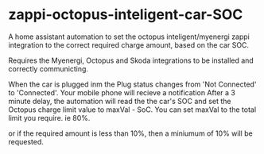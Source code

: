 # zappi-octopus-inteligent-car-SOC
A home assistant automation to set the octopus inteligent/myenergi zappi integration to the correct required charge amount, based on the car SOC.

Requires the Myenergi, Octopus and Skoda integrations to be installed and correctly communicting.


When the car is plugged inm the Plug status changes from 'Not Connected' to 'Connected'.
Your mobile phone will recieve a notification
After a 3 minute delay, the automation will read the the car's SOC and set the Octopus charge limit value to maxVal - SoC. You can set maxVal to the total limit you require. ie 80%.

or if the required amount is less than 10%, then a miniumum of 10% will be requested.

